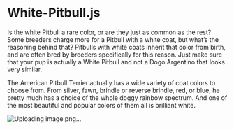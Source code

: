 # White-Pitbull.js


Is the white Pitbull a rare color, or are they just as common as the rest? Some breeders charge more for a Pitbull with a white coat, but what’s the reasoning behind that? Pitbulls with white coats inherit that color from birth, and are often bred by breeders specifically for this reason. Just make sure that your pup is actually a White Pitbull and not a Dogo Argentino that looks very similar.

The American Pitbull Terrier actually has a wide variety of coat colors to choose from. From silver, fawn, brindle or reverse brindle, red, or blue, he pretty much has a choice of the whole doggy rainbow spectrum. And one of the most beautiful and popular colors of them all is brilliant white.

![Uploading image.png…]()
